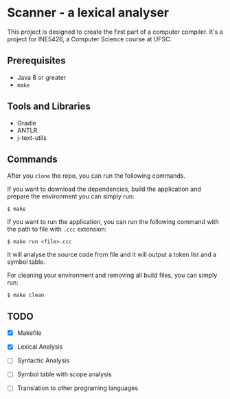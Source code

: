 # Scanner - a lexical analyser
This project is designed to create the first part of a computer compiler. It's a project for INE5426, a Computer Science course at UFSC.

## Prerequisites
- Java 8 or greater
- `make`

## Tools and Libraries
- Gradle
- ANTLR
- j-text-utils

## Commands
After you `clone` the repo, you can run the following commands.

If you want to download the dependencies, build the application and prepare the environment you can simply run:
```
$ make
```

If you want to run the application, you can run the following command with the path to file with `.ccc` extension:
```
$ make run <file>.ccc
```
It will analyse the source code from file and it will output a token list and a symbol table.

For cleaning your environment and removing all build files, you can simply run:
```
$ make clean
```

## TODO

- [X] Makefile
- [X] Lexical Analysis
- [ ] Syntactic Analysis
- [ ] Symbol table with scope analysis
- [ ] Translation to other programing languages

